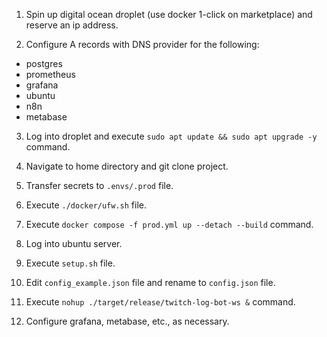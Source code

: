 1. Spin up digital ocean droplet (use docker 1-click on marketplace) and reserve an ip address.

2. Configure A records with DNS provider for the following:

- postgres
- prometheus
- grafana
- ubuntu
- n8n
- metabase

3. Log into droplet and execute `sudo apt update && sudo apt upgrade -y` command.

4. Navigate to home directory and git clone project.

5. Transfer secrets to `.envs/.prod` file.

6. Execute `./docker/ufw.sh` file.

7. Execute `docker compose -f prod.yml up --detach --build` command.

8. Log into ubuntu server.

9. Execute `setup.sh` file.

10. Edit `config_example.json` file and rename to `config.json` file.

11. Execute `nohup ./target/release/twitch-log-bot-ws &` command.

12. Configure grafana, metabase, etc., as necessary.
